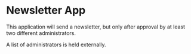 # Newsletter App

This application will send a newsletter, but only after approval by at least two
different administrators.

A list of administrators is held externally.
